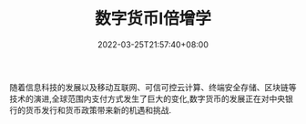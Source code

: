 ﻿---
weight: 
title: "数字货币I倍增学"
description: "随着信息科技的发展以及移动互联网、可信可控云计算、终端安全存储、区块链等技术的演进,全球范围内支付方式发生了巨大的变化,数字货币的发展正在对中央银行的货币发行和货币政策..."
date: 2022-03-25T21:57:40+08:00
lastmod: 2022-03-25T16:45:40+08:00
draft: false
authors: ["Metabd"]
featuredImage: "shuzihuobiibeizengxue.jpg"
link: ""
tags: ["微信公众号","数字货币I倍增学"]
categories: ["navigation"]
navigation: ["微信公众号"]
lightgallery: true
toc: true
pinned: false
recommend: false
recommend1: false
---
随着信息科技的发展以及移动互联网、可信可控云计算、终端安全存储、区块链等技术的演进,全球范围内支付方式发生了巨大的变化,数字货币的发展正在对中央银行的货币发行和货币政策带来新的机遇和挑战.
